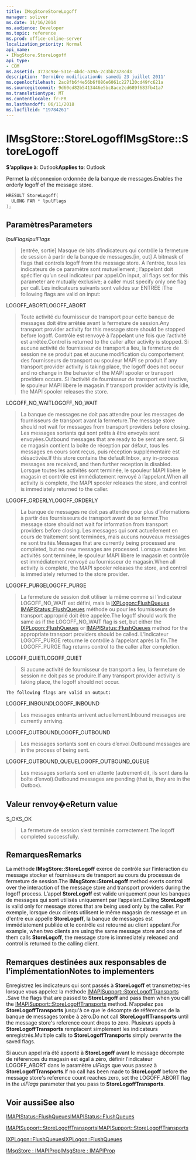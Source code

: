 ```yaml
---
title: IMsgStoreStoreLogoff
manager: soliver
ms.date: 11/16/2014
ms.audience: Developer
ms.topic: reference
ms.prod: office-online-server
localization_priority: Normal
api_name:
- IMsgStore.StoreLogoff
api_type:
- COM
ms.assetid: 3773c98e-531e-4bdc-a39a-2c3bb7378cd3
description: 'Derni�re modification�: samedi 23 juillet 2011'
ms.openlocfilehash: 2ac8fb6f4e56b6f086e6061c227120cd49fc621a
ms.sourcegitcommit: 9d60cd82b5413446e5bc8ace2cd689f683fb41a7
ms.translationtype: MT
ms.contentlocale: fr-FR
ms.lasthandoff: 06/11/2018
ms.locfileid: "19784261"
---
```

# <a name="imsgstorestorelogoff"></a><span data-ttu-id="296e7-103">IMsgStore::StoreLogoff</span><span class="sxs-lookup"><span data-stu-id="296e7-103">IMsgStore::StoreLogoff</span></span>

  
  
<span data-ttu-id="296e7-104">**S’applique à**: Outlook</span><span class="sxs-lookup"><span data-stu-id="296e7-104">**Applies to**: Outlook</span></span> 
  
<span data-ttu-id="296e7-105">Permet la déconnexion ordonnée de la banque de messages.</span><span class="sxs-lookup"><span data-stu-id="296e7-105">Enables the orderly logoff of the message store.</span></span>
  
```cpp
HRESULT StoreLogoff(
  ULONG FAR * lpulFlags
);
```

## <a name="parameters"></a><span data-ttu-id="296e7-106">Paramètres</span><span class="sxs-lookup"><span data-stu-id="296e7-106">Parameters</span></span>

 <span data-ttu-id="296e7-107">_lpulFlags_</span><span class="sxs-lookup"><span data-stu-id="296e7-107">_lpulFlags_</span></span>
  
> <span data-ttu-id="296e7-108">[entrée, sortie] Masque de bits d’indicateurs qui contrôle la fermeture de session à partir de la banque de messages.</span><span class="sxs-lookup"><span data-stu-id="296e7-108">[in, out] A bitmask of flags that controls logoff from the message store.</span></span> <span data-ttu-id="296e7-109">À l’entrée, tous les indicateurs de ce paramètre sont mutuellement ; l’appelant doit spécifier qu’un seul indicateur par appel.</span><span class="sxs-lookup"><span data-stu-id="296e7-109">On input, all flags set for this parameter are mutually exclusive; a caller must specify only one flag per call.</span></span> <span data-ttu-id="296e7-110">Les indicateurs suivants sont valides sur ENTRÉE :</span><span class="sxs-lookup"><span data-stu-id="296e7-110">The following flags are valid on input:</span></span>
    
<span data-ttu-id="296e7-111">LOGOFF_ABORT</span><span class="sxs-lookup"><span data-stu-id="296e7-111">LOGOFF_ABORT</span></span> 
  
> <span data-ttu-id="296e7-112">Toute activité du fournisseur de transport pour cette banque de messages doit être arrêtée avant la fermeture de session.</span><span class="sxs-lookup"><span data-stu-id="296e7-112">Any transport provider activity for this message store should be stopped before logoff.</span></span> <span data-ttu-id="296e7-113">Contrôle est renvoyé à l’appelant une fois que l’activité est arrêtée.</span><span class="sxs-lookup"><span data-stu-id="296e7-113">Control is returned to the caller after activity is stopped.</span></span> <span data-ttu-id="296e7-114">Si aucune activité de fournisseur de transport a lieu, la fermeture de session ne se produit pas et aucune modification du comportement des fournisseurs de transport ou spouleur MAPI se produit.</span><span class="sxs-lookup"><span data-stu-id="296e7-114">If any transport provider activity is taking place, the logoff does not occur and no change in the behavior of the MAPI spooler or transport providers occurs.</span></span> <span data-ttu-id="296e7-115">Si l’activité de fournisseur de transport est inactive, le spouleur MAPI libère le magasin.</span><span class="sxs-lookup"><span data-stu-id="296e7-115">If transport provider activity is idle, the MAPI spooler releases the store.</span></span> 
    
<span data-ttu-id="296e7-116">LOGOFF_NO_WAIT</span><span class="sxs-lookup"><span data-stu-id="296e7-116">LOGOFF_NO_WAIT</span></span> 
  
> <span data-ttu-id="296e7-117">La banque de messages ne doit pas attendre pour les messages de fournisseurs de transport avant la fermeture.</span><span class="sxs-lookup"><span data-stu-id="296e7-117">The message store should not wait for messages from transport providers before closing.</span></span> <span data-ttu-id="296e7-118">Les messages sortants qui sont prêts à être envoyés sont envoyées.</span><span class="sxs-lookup"><span data-stu-id="296e7-118">Outbound messages that are ready to be sent are sent.</span></span> <span data-ttu-id="296e7-119">Si ce magasin contient la boîte de réception par défaut, tous les messages en cours sont reçus, puis réception supplémentaire est désactivée.</span><span class="sxs-lookup"><span data-stu-id="296e7-119">If this store contains the default Inbox, any in-process messages are received, and then further reception is disabled.</span></span> <span data-ttu-id="296e7-120">Lorsque toutes les activités sont terminée, le spouleur MAPI libère le magasin et contrôle est immédiatement renvoyé à l’appelant.</span><span class="sxs-lookup"><span data-stu-id="296e7-120">When all activity is complete, the MAPI spooler releases the store, and control is immediately returned to the caller.</span></span> 
    
<span data-ttu-id="296e7-121">LOGOFF_ORDERLY</span><span class="sxs-lookup"><span data-stu-id="296e7-121">LOGOFF_ORDERLY</span></span> 
  
> <span data-ttu-id="296e7-122">La banque de messages ne doit pas attendre pour plus d’informations à partir des fournisseurs de transport avant de se fermer.</span><span class="sxs-lookup"><span data-stu-id="296e7-122">The message store should not wait for information from transport providers before closing.</span></span> <span data-ttu-id="296e7-123">Les messages qui sont actuellement en cours de traitement sont terminées, mais aucuns nouveaux messages ne sont traités.</span><span class="sxs-lookup"><span data-stu-id="296e7-123">Messages that are currently being processed are completed, but no new messages are processed.</span></span> <span data-ttu-id="296e7-124">Lorsque toutes les activités sont terminée, le spouleur MAPI libère le magasin et contrôle est immédiatement renvoyé au fournisseur de magasin.</span><span class="sxs-lookup"><span data-stu-id="296e7-124">When all activity is complete, the MAPI spooler releases the store, and control is immediately returned to the store provider.</span></span> 
    
<span data-ttu-id="296e7-125">LOGOFF_PURGE</span><span class="sxs-lookup"><span data-stu-id="296e7-125">LOGOFF_PURGE</span></span> 
  
> <span data-ttu-id="296e7-126">La fermeture de session doit utiliser la même comme si l’indicateur LOGOFF_NO_WAIT est défini, mais la [IXPLogon::FlushQueues](ixplogon-flushqueues.md) [IMAPIStatus::FlushQueues](imapistatus-flushqueues.md) méthode ou pour les fournisseurs de transport approprié doit être appelée.</span><span class="sxs-lookup"><span data-stu-id="296e7-126">The logoff should work the same as if the LOGOFF_NO_WAIT flag is set, but either the [IXPLogon::FlushQueues](ixplogon-flushqueues.md) or [IMAPIStatus::FlushQueues](imapistatus-flushqueues.md) method for the appropriate transport providers should be called.</span></span> <span data-ttu-id="296e7-127">L’indicateur LOGOFF_PURGE retourne le contrôle à l’appelant après la fin.</span><span class="sxs-lookup"><span data-stu-id="296e7-127">The LOGOFF_PURGE flag returns control to the caller after completion.</span></span> 
    
<span data-ttu-id="296e7-128">LOGOFF_QUIET</span><span class="sxs-lookup"><span data-stu-id="296e7-128">LOGOFF_QUIET</span></span> 
  
> <span data-ttu-id="296e7-129">Si aucune activité de fournisseur de transport a lieu, la fermeture de session ne doit pas se produire.</span><span class="sxs-lookup"><span data-stu-id="296e7-129">If any transport provider activity is taking place, the logoff should not occur.</span></span>
    
    The following flags are valid on output:
    
<span data-ttu-id="296e7-130">LOGOFF_INBOUND</span><span class="sxs-lookup"><span data-stu-id="296e7-130">LOGOFF_INBOUND</span></span> 
  
> <span data-ttu-id="296e7-131">Les messages entrants arrivent actuellement.</span><span class="sxs-lookup"><span data-stu-id="296e7-131">Inbound messages are currently arriving.</span></span>
    
<span data-ttu-id="296e7-132">LOGOFF_OUTBOUND</span><span class="sxs-lookup"><span data-stu-id="296e7-132">LOGOFF_OUTBOUND</span></span> 
  
> <span data-ttu-id="296e7-133">Les messages sortants sont en cours d’envoi.</span><span class="sxs-lookup"><span data-stu-id="296e7-133">Outbound messages are in the process of being sent.</span></span>
    
<span data-ttu-id="296e7-134">LOGOFF_OUTBOUND_QUEUE</span><span class="sxs-lookup"><span data-stu-id="296e7-134">LOGOFF_OUTBOUND_QUEUE</span></span> 
  
> <span data-ttu-id="296e7-135">Les messages sortants sont en attente (autrement dit, ils sont dans la boîte d’envoi).</span><span class="sxs-lookup"><span data-stu-id="296e7-135">Outbound messages are pending (that is, they are in the Outbox).</span></span>
    
## <a name="return-value"></a><span data-ttu-id="296e7-136">Valeur renvoy�e</span><span class="sxs-lookup"><span data-stu-id="296e7-136">Return value</span></span>

<span data-ttu-id="296e7-137">S_OK</span><span class="sxs-lookup"><span data-stu-id="296e7-137">S_OK</span></span> 
  
> <span data-ttu-id="296e7-138">La fermeture de session s’est terminée correctement.</span><span class="sxs-lookup"><span data-stu-id="296e7-138">The logoff completed successfully.</span></span>
    
## <a name="remarks"></a><span data-ttu-id="296e7-139">Remarques</span><span class="sxs-lookup"><span data-stu-id="296e7-139">Remarks</span></span>

<span data-ttu-id="296e7-140">La méthode **IMsgStore::StoreLogoff** exerce de contrôle sur l’interaction du message stocker et fournisseurs de transport au cours du processus de fermeture de session.</span><span class="sxs-lookup"><span data-stu-id="296e7-140">The **IMsgStore::StoreLogoff** method exerts control over the interaction of the message store and transport providers during the logoff process.</span></span> <span data-ttu-id="296e7-141">L’appel **StoreLogoff** est valide uniquement pour les banques de messages qui sont utilisés uniquement par l’appelant.</span><span class="sxs-lookup"><span data-stu-id="296e7-141">Calling **StoreLogoff** is valid only for message stores that are being used only by the caller.</span></span> <span data-ttu-id="296e7-142">Par exemple, lorsque deux clients utilisent le même magasin de message et un d'entre eux appelle **StoreLogoff**, la banque de messages est immédiatement publiée et le contrôle est retourné au client appelant.</span><span class="sxs-lookup"><span data-stu-id="296e7-142">For example, when two clients are using the same message store and one of them calls **StoreLogoff**, the message store is immediately released and control is returned to the calling client.</span></span>
  
## <a name="notes-to-implementers"></a><span data-ttu-id="296e7-143">Remarques destinées aux responsables de l’implémentation</span><span class="sxs-lookup"><span data-stu-id="296e7-143">Notes to implementers</span></span>

<span data-ttu-id="296e7-144">Enregistrez les indicateurs qui sont passés à **StoreLogoff** et transmettez-les lorsque vous appelez la méthode [IMAPISupport::StoreLogoffTransports](imapisupport-storelogofftransports.md) .</span><span class="sxs-lookup"><span data-stu-id="296e7-144">Save the flags that are passed to **StoreLogoff** and pass them when you call the [IMAPISupport::StoreLogoffTransports](imapisupport-storelogofftransports.md) method.</span></span> <span data-ttu-id="296e7-145">N’appelez pas **StoreLogoffTransports** jusqu'à ce que le décompte de références de la banque de messages tombe à zéro.</span><span class="sxs-lookup"><span data-stu-id="296e7-145">Do not call **StoreLogoffTransports** until the message store's reference count drops to zero.</span></span> <span data-ttu-id="296e7-146">Plusieurs appels à **StoreLogoffTransports** remplacent simplement les indicateurs enregistrés.</span><span class="sxs-lookup"><span data-stu-id="296e7-146">Multiple calls to **StoreLogoffTransports** simply overwrite the saved flags.</span></span> 
  
<span data-ttu-id="296e7-147">Si aucun appel n’a été apporté à **StoreLogoff** avant le message décompte de références du magasin est égal à zéro, définir l’indicateur LOGOFF_ABORT dans le paramètre _ulFlags_ que vous passez à **StoreLogoffTransports**.</span><span class="sxs-lookup"><span data-stu-id="296e7-147">If no call has been made to **StoreLogoff** before the message store's reference count reaches zero, set the LOGOFF_ABORT flag in the  _ulFlags_ parameter that you pass to **StoreLogoffTransports**.</span></span>
  
## <a name="see-also"></a><span data-ttu-id="296e7-148">Voir aussi</span><span class="sxs-lookup"><span data-stu-id="296e7-148">See also</span></span>



[<span data-ttu-id="296e7-149">IMAPIStatus::FlushQueues</span><span class="sxs-lookup"><span data-stu-id="296e7-149">IMAPIStatus::FlushQueues</span></span>](imapistatus-flushqueues.md)
  
[<span data-ttu-id="296e7-150">IMAPISupport::StoreLogoffTransports</span><span class="sxs-lookup"><span data-stu-id="296e7-150">IMAPISupport::StoreLogoffTransports</span></span>](imapisupport-storelogofftransports.md)
  
[<span data-ttu-id="296e7-151">IXPLogon::FlushQueues</span><span class="sxs-lookup"><span data-stu-id="296e7-151">IXPLogon::FlushQueues</span></span>](ixplogon-flushqueues.md)
  
[<span data-ttu-id="296e7-152">IMsgStore : IMAPIProp</span><span class="sxs-lookup"><span data-stu-id="296e7-152">IMsgStore : IMAPIProp</span></span>](imsgstoreimapiprop.md)


